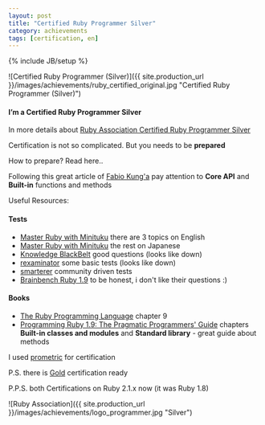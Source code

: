 ```yaml
---
layout: post
title: "Certified Ruby Programmer Silver"
category: achievements
tags: [certification, en]
---
```

{% include JB/setup %}



![Certified Ruby Programmer (Silver)]({{ site.production_url }}/images/achievements/ruby_certified_original.jpg "Certified Ruby Programmer (Silver)")

#### I’m a Certified Ruby Programmer Silver

In more details about [Ruby Association Certified Ruby Programmer Silver](http://www.ruby.or.jp/en/certification/examination/)

Certification is not so complicated. But you needs to be **prepared**

How to prepare? Read here..

<!-- more -->

Following this great article of [Fabio Kung'а](http://fabiokung.com/2008/08/19/im-a-certified-ruby-programmer-silver/) pay attention to **Core API** and **Built-in** functions and methods



Useful Resources:

#### Tests
* [Master Ruby with Minituku](http://www.minituku.net/courses/698958345/contents/22902467.html) there are 3 topics on English
* [Master Ruby with Minituku](http://www.minituku.net/courses/) the rest on Japanese 
* [Knowledge BlackBelt](http://knowledgeblackbelt.com/QuestionnaireDefDisplay.wwa?questPublicId=01548#!QuestionList/exam=377841) good questions (looks like down)
* [rexaminator](http://rexaminator.com) some basic tests (looks like down)
* [smarterer](http://smarterer.com/tests/ruby) community driven tests
* [Brainbench Ruby 1.9](http://www.brainbench.com/xml/bb/common/testcenter/taketest.xml?testId=2967) to be honest, i don't like their questions :)

#### Books
* [The Ruby Programming Language](http://www.amazon.com/Ruby-Programming-Language-David-Flanagan/dp/0596516177/ref=sr_1_1?ie=UTF8&qid=1353969808&sr=8-1&keywords=ruby+programming+language) chapter 9
* [Programming Ruby 1.9: The Pragmatic Programmers' Guide](http://www.amazon.com/Programming-Ruby-1-9-Pragmatic-Programmers/dp/1934356085/ref=sr_1_3?ie=UTF8&qid=1353969858&sr=8-3&keywords=ruby+programming+language) chapters **Built-in classes and modules** and **Standard library** - great guide about methods

I used [prometric](https://www.prometric.com/en-us/clients/ruby/Pages/landing.aspx) for certification

P.S. there is [Gold](http://www.ruby.or.jp/en/certification/examination/) certification ready

P.P.S. both Certifications on Ruby 2.1.x now (it was Ruby 1.8)

![Ruby Association]({{ site.production_url }}/images/achievements/logo_programmer.jpg "Silver")





